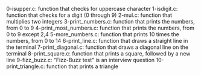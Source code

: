 0-isupper.c: function that checks for uppercase character
1-isdigit.c: function that checks for a digit (0 through 9)
2-mul.c: function that multiplies two integers
3-print_numbers.c: function that prints the numbers, from 0 to 9
4-print_most_numbers.c: function that prints the numbers, from 0 to 9 except 2,4
5-more_numbers.c: function that prints 10 times the numbers, from 0 to 14
6-print_line.c: function that draws a straight line in the terminal
7-print_diagonal.c: function that draws a diagonal line on the terminal
8-print_square.c: function that prints a square, followed by a new line
9-fizz_buzz.c: “Fizz-Buzz test” is an interview question
10-print_triangle.c: function that prints a triangle
